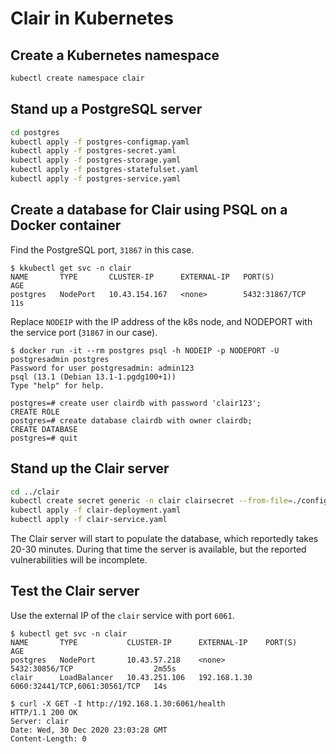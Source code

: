 # Clair in Kubernetes

## Create a Kubernetes namespace

```bash
kubectl create namespace clair
```

## Stand up a PostgreSQL server

```bash
cd postgres
kubectl apply -f postgres-configmap.yaml
kubectl apply -f postgres-secret.yaml
kubectl apply -f postgres-storage.yaml
kubectl apply -f postgres-statefulset.yaml
kubectl apply -f postgres-service.yaml
```

## Create a database for Clair using PSQL on a Docker container

Find the PostgreSQL port, `31867` in this case.

```console
$ kkubectl get svc -n clair
NAME       TYPE       CLUSTER-IP      EXTERNAL-IP   PORT(S)          AGE
postgres   NodePort   10.43.154.167   <none>        5432:31867/TCP   11s
```

Replace `NODEIP` with the IP address of the k8s node, and NODEPORT with the
service port (`31867` in our case).

```console
$ docker run -it --rm postgres psql -h NODEIP -p NODEPORT -U postgresadmin postgres
Password for user postgresadmin: admin123
psql (13.1 (Debian 13.1-1.pgdg100+1))
Type "help" for help.

postgres=# create user clairdb with password 'clair123';
CREATE ROLE
postgres=# create database clairdb with owner clairdb;
CREATE DATABASE
postgres=# quit
```

## Stand up the Clair server

```bash
cd ../clair
kubectl create secret generic -n clair clairsecret --from-file=./config.yaml
kubectl apply -f clair-deployment.yaml
kubectl apply -f clair-service.yaml
```

The Clair server will start to populate the database, which reportedly takes
20-30 minutes. During that time the server is available, but the reported
vulnerabilities will be incomplete.

## Test the Clair server

Use the external IP of the `clair` service with port `6061`.

```console
$ kubectl get svc -n clair
NAME       TYPE           CLUSTER-IP      EXTERNAL-IP    PORT(S)                         AGE
postgres   NodePort       10.43.57.218    <none>         5432:30856/TCP                  2m55s
clair      LoadBalancer   10.43.251.106   192.168.1.30   6060:32441/TCP,6061:30561/TCP   14s

$ curl -X GET -I http://192.168.1.30:6061/health
HTTP/1.1 200 OK
Server: clair
Date: Wed, 30 Dec 2020 23:03:28 GMT
Content-Length: 0
```
